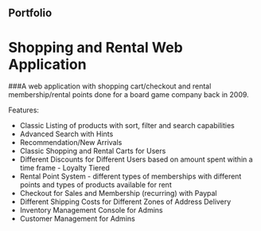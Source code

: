## Portfolio

# Shopping and Rental Web Application

###A web application with shopping cart/checkout and rental membership/rental points done for a board game company back in 2009.

Features:
* Classic Listing of products with sort, filter and search capabilities
* Advanced Search with Hints
* Recommendation/New Arrivals
* Classic Shopping and Rental Carts for Users
* Different Discounts for Different Users based on amount spent within a time frame - Loyalty Tiered
* Rental Point System - different types of memberships with different points and types of products available for rent
* Checkout for Sales and Membership (recurring) with Paypal
* Different Shipping Costs for Different Zones of Address Delivery
* Inventory Management Console for Admins
* Customer Management for Admins


